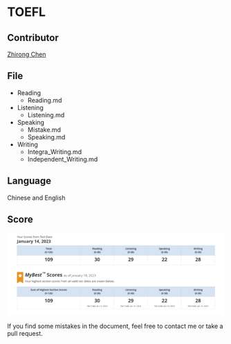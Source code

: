 # TOEFL


## Contributor
[Zhirong Chen](https://github.com/rong-hash)

## File
- Reading
  - Reading.md
- Listening
  - Listening.md
- Speaking
  - Mistake.md
  - Speaking.md
- Writing
  - Integra_Writing.md
  - Independent_Writing.md

## Language

Chinese and English

## Score
![img](toefl.png)

If you find some mistakes in the document, feel free to contact me or take a pull request.


